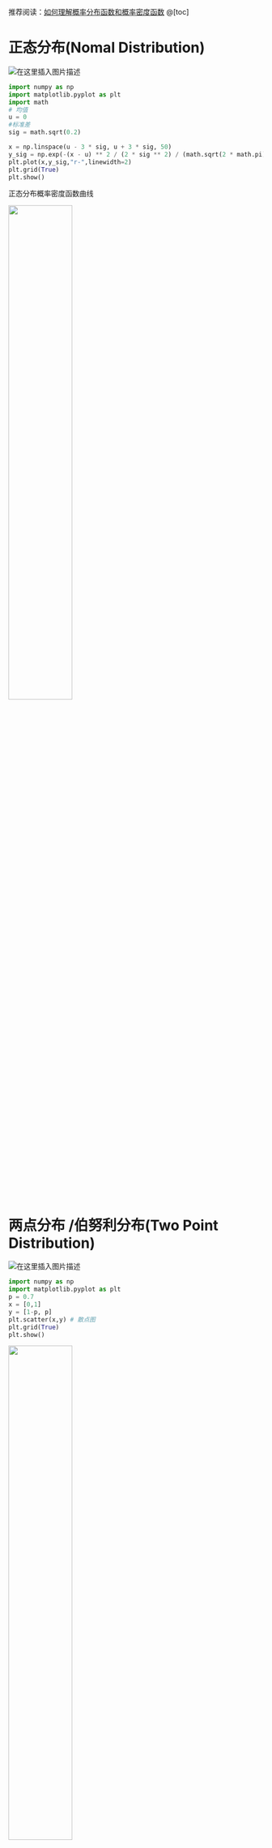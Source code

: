 ﻿推荐阅读：[如何理解概率分布函数和概率密度函数](https://www.jianshu.com/p/b570b1ba92bb)
@[toc]
# 正态分布(Nomal Distribution)
![在这里插入图片描述](https://img-blog.csdnimg.cn/20200425232049903.png?x-oss-process=image/watermark,type_ZmFuZ3poZW5naGVpdGk,shadow_10,text_aHR0cHM6Ly9ibG9nLmNzZG4ubmV0L3FxXzM5NzUzNzc4,size_16,color_FFFFFF,t_70)

```python
import numpy as np
import matplotlib.pyplot as plt
import math
# 均值
u = 0
#标准差 
sig = math.sqrt(0.2)

x = np.linspace(u - 3 * sig, u + 3 * sig, 50)
y_sig = np.exp(-(x - u) ** 2 / (2 * sig ** 2) / (math.sqrt(2 * math.pi) * sig))
plt.plot(x,y_sig,"r-",linewidth=2)
plt.grid(True)
plt.show()
```
正态分布概率密度函数曲线

<img src="https://img-blog.csdnimg.cn/20200425230229773.png" width=50%>

# 两点分布 /伯努利分布(Two Point Distribution)
![在这里插入图片描述](https://img-blog.csdnimg.cn/20200427001852473.png?x-oss-process=image/watermark,type_ZmFuZ3poZW5naGVpdGk,shadow_10,text_aHR0cHM6Ly9ibG9nLmNzZG4ubmV0L3FxXzM5NzUzNzc4,size_16,color_FFFFFF,t_70)

```py
import numpy as np
import matplotlib.pyplot as plt
p = 0.7
x = [0,1]
y = [1-p, p]
plt.scatter(x,y) # 散点图
plt.grid(True)
plt.show()
```
<img src="https://img-blog.csdnimg.cn/20200427002013463.png" width=50%>

# 二项分布 (Binomial Distribution)
二项分布，即重复n次的伯努利试验，用ξ表示随机试验的结果。如果事件发生的概率是p,则不发生的概率q=1-p，N次独立重复试验中发生K次的概率是
P(ξ=K)= C(n,k) * p^k * (1-p)^(n-k)，其中C(n, k) =n!/(k!(n-k)!). 那么就说这个属于二项分布。其中P称为成功概率。记作ξ~B(n,p)
期望：Eξ=np；
方差：Dξ=npq, 其中q=1-p
```py
import numpy as np
import matplotlib.pyplot as plt
from scipy.special import comb
p = 0.4
n = 10
x = np.linspace(0,n,n+1)
y = comb(n,x)*p**x*(1-p)**(n-x)
print(x)
print(y)
plt.scatter(x,y)
plt.grid(True)
plt.show()
```
<img src="https://img-blog.csdnimg.cn/20200427011421398.png" width=70%>

# 几何分布 (Geometric Distribution) 
![在这里插入图片描述](https://img-blog.csdnimg.cn/2020042701234624.png?x-oss-process=image/watermark,type_ZmFuZ3poZW5naGVpdGk,shadow_10,text_aHR0cHM6Ly9ibG9nLmNzZG4ubmV0L3FxXzM5NzUzNzc4,size_16,color_FFFFFF,t_70)
```py
import numpy as np
import matplotlib.pyplot as plt
p = 0.4
n = 10
x = np.linspace(1,n,n)
y = p*(1-p)**(x-1)
print(x)
print(y)
plt.scatter(x,y)
plt.grid(True)
plt.show()
```
<img src="https://img-blog.csdnimg.cn/20200427012937573.png" width=70%>

# 泊松分布（Possion Distribution)
![在这里插入图片描述](https://img-blog.csdnimg.cn/20200427013655323.png?x-oss-process=image/watermark,type_ZmFuZ3poZW5naGVpdGk,shadow_10,text_aHR0cHM6Ly9ibG9nLmNzZG4ubmV0L3FxXzM5NzUzNzc4,size_16,color_FFFFFF,t_70)
```py
import numpy as np
import matplotlib.pyplot as plt

x = np.random.poisson(lam = 5, size = 10000)
pillar = 15
a = plt.hist(x, pillar, color = 'g')
plt.plot(a[1][0:pillar], a[0],'r')
plt.grid()
plt.show()
```
<img src="https://img-blog.csdnimg.cn/20200427014823920.png" width=70%>

# 均匀分布 (Uniform Distribution)
![在这里插入图片描述](https://img-blog.csdnimg.cn/20200427002525421.png?x-oss-process=image/watermark,type_ZmFuZ3poZW5naGVpdGk,shadow_10,text_aHR0cHM6Ly9ibG9nLmNzZG4ubmV0L3FxXzM5NzUzNzc4,size_16,color_FFFFFF,t_70)
```py
import numpy as np
import matplotlib.pyplot as plt
a = 3
b = 5
x = np.linspace(a, b, 50)
y = []
for i in range(0,50):
	y.append(1 / (b - a))
plt.plot(x,y,"r-",linewidth=2)
plt.grid(True)
plt.show()
```
<img src="https://img-blog.csdnimg.cn/20200427003157879.png" width = 51%>

# 指数分布 (Exponential Distribution)
![在这里插入图片描述](https://img-blog.csdnimg.cn/20200427020319350.png?x-oss-process=image/watermark,type_ZmFuZ3poZW5naGVpdGk,shadow_10,text_aHR0cHM6Ly9ibG9nLmNzZG4ubmV0L3FxXzM5NzUzNzc4,size_16,color_FFFFFF,t_70)
```py
import numpy as np
import matplotlib.pyplot as plt

x = np.random.exponential(scale = 100, size = 10000)
pillar = 25
a = plt.hist(x, pillar, color = 'g')
plt.plot(a[1][0:pillar], a[0],'r')
plt.grid()
plt.show()
```
<img src="https://img-blog.csdnimg.cn/20200427022026285.png" width=70%>


